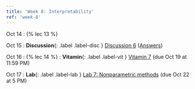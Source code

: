 ```yaml
---
title: 'Week 8: Interpretability'
ref: 'week-8'
---
```


Oct 14
: {% lec 13 %}

Oct 15
: **Discussion**{: .label .label-disc } [Discussion 6](https://drive.google.com/file/d/12zxgr03NyURpK0cx4umtspNB9DU_NayS/view?usp=sharing) ([Answers](https://drive.google.com/file/d/1VYvJtjBktvnAq6-6oGZYOIIRM0k9JHnb/view?usp=sharing))

Oct 16
: {% lec 14 %}
: **Vitamin**{: .label .label-vit } [Vitamin 7](https://www.gradescope.com/courses/1104495) (due Oct 19 at 11:59 PM) 

Oct 17
: **Lab**{: .label .label-lab } [Lab 7: Nonparametric methods](https://data102.datahub.berkeley.edu/) (due Oct 22 at 5 PM)
